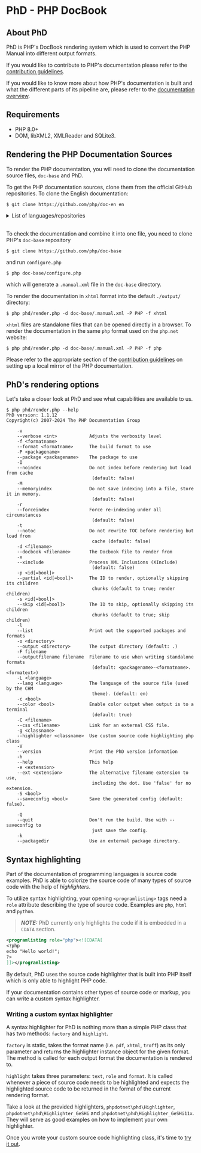 # PhD - PHP DocBook

## About PhD

PhD is PHP's DocBook rendering system
which is used to convert the PHP Manual into different output formats.

If you would like to contribute to PHP's documentation please refer to the
[contribution guidelines](https://github.com/php/doc-base/blob/master/CONTRIBUTING_DOCS.md).

If you would like to know more about how PHP's documentation is built
and what the different parts of its pipeline are, please refer to the
[documentation overview](https://github.com/php/doc-base/blob/master/OVERVIEW.md).

## Requirements

- PHP 8.0+
- DOM, libXML2, XMLReader and SQLite3.


## Rendering the PHP Documentation Sources

To render the PHP documentation, you will need to clone the
documentation source files, `doc-base` and PhD.

To get the PHP documentation sources, clone them from the official GitHub
repositories. To clone the English documentation:

```shell
$ git clone https://github.com/php/doc-en en
```

<details>
  <summary>List of languages/repositories</summary>

  - [Brazilian Portugues](https://github.com/php/doc-pt_br) (doc-pt_br)
  - [Chinese(Simplified)](https://github.com/php/doc-zh) (doc-zh)
  - [English](https://github.com/php/doc-en) (doc-en)
  - [French](https://github.com/php/doc-fr) (doc-fr)
  - [German](https://github.com/php/doc-de) (doc-de)
  - [Italian](https://github.com/php/doc-it) (doc-it)
  - [Japanese](https://github.com/php/doc-ja) (doc-ja)
  - [Polish](https://github.com/php/doc-pl) (doc-pl)
  - [Romanian](https://github.com/php/doc-ro) (doc-ro)
  - [Russian](https://github.com/php/doc-ru) (doc-ru)
  - [Spanish](https://github.com/php/doc-es) (doc-es)
  - [Turkish](https://github.com/php/doc-tr) (doc-tr)
  - [Ukrainian](https://github.com/php/doc-uk) (doc-uk)
</details><br>

To check the documentation and combine it into one file,
you need to clone PHP's `doc-base` repository

```shell
$ git clone https://github.com/php/doc-base
```

and run `configure.php`

```shell
$ php doc-base/configure.php
```

which will generate a `.manual.xml` file in the `doc-base` directory.

To render the documentation in `xhtml` format
into the default `./output/` directory:

```shell
$ php phd/render.php -d doc-base/.manual.xml -P PHP -f xhtml
```

`xhtml` files are standalone files that can be opened directly in a browser.
To render the documentation in the same `php` format used on the `php.net` website:

```shell
$ php phd/render.php -d doc-base/.manual.xml -P PHP -f php
```

Please refer to the appropriate section of the
[contribution guidelines](https://github.com/php/doc-base/blob/master/CONTRIBUTING_DOCS.md#more-complex-changes--building-the-php-documentation)
on setting up a local mirror of the PHP documentation.

## PhD's rendering options

Let's take a closer look at PhD and see what capabilities are available to us.

```shell
$ php phd/render.php --help
PhD version: 1.1.12
Copyright(c) 2007-2024 The PHP Documentation Group

    -v
    --verbose <int>            Adjusts the verbosity level
    -f <formatname>
    --format <formatname>      The build format to use
    -P <packagename>
    --package <packagename>    The package to use
    -I
    --noindex                  Do not index before rendering but load from cache
                                (default: false)
    -M
    --memoryindex              Do not save indexing into a file, store it in memory.
                                (default: false)
    -r
    --forceindex               Force re-indexing under all circumstances
                                (default: false)
    -t
    --notoc                    Do not rewrite TOC before rendering but load from
                                cache (default: false)
    -d <filename>
    --docbook <filename>       The Docbook file to render from
    -x
    --xinclude                 Process XML Inclusions (XInclude)
                                (default: false)
    -p <id[=bool]>
    --partial <id[=bool]>      The ID to render, optionally skipping its children
                                chunks (default to true; render children)
    -s <id[=bool]>
    --skip <id[=bool]>         The ID to skip, optionally skipping its children
                                chunks (default to true; skip children)
    -l
    --list                     Print out the supported packages and formats
    -o <directory>
    --output <directory>       The output directory (default: .)
    -F filename
    --outputfilename filename  Filename to use when writing standalone formats
                                (default: <packagename>-<formatname>.<formatext>)
    -L <language>
    --lang <language>          The language of the source file (used by the CHM
                                theme). (default: en)
    -c <bool>
    --color <bool>             Enable color output when output is to a terminal
                                (default: true)
    -C <filename>
    --css <filename>           Link for an external CSS file.
    -g <classname>
    --highlighter <classname>  Use custom source code highlighting php class
    -V
    --version                  Print the PhD version information
    -h
    --help                     This help
    -e <extension>
    --ext <extension>          The alternative filename extension to use,
                                including the dot. Use 'false' for no extension.
    -S <bool>
    --saveconfig <bool>        Save the generated config (default: false).

    -Q
    --quit                     Don't run the build. Use with --saveconfig to
                                just save the config.
    -k
    --packagedir               Use an external package directory.
```


## Syntax highlighting

Part of the documentation of programming languages is source code
examples. PhD is able to colorize the source code of many types of
source code with the help of *highlighters*.

To utilize syntax highlighting, your opening `<programlisting>` tags
need a `role` attribute describing the type of source code. Examples are
`php`, `html` and `python`.

> **_NOTE:_**
> PhD currently only highlights the code if it is embedded in a `CDATA`
> section.

```xml
<programlisting role="php"><![CDATA[
<?php
echo "Hello world!";
?>
]]></programlisting>
```

By default, PhD uses the source code highlighter that is built into PHP
itself which is only able to highlight PHP code.

If your documentation contains other types of source code or markup,
you can write a custom syntax highlighter.


### Writing a custom syntax highlighter

A syntax highlighter for PhD is nothing more than a simple PHP class
that has two methods: `factory` and `highlight`.

`factory` is static, takes the format name (i.e. `pdf`, `xhtml`,
`troff`) as its only parameter and returns the highlighter instance object
for the given format. The method is called for each output format the
documentation is rendered to.

`highlight` takes three parameters: `text`, `role` and `format`. It is
called whenever a piece of source code needs to be highlighted and
expects the highlighted source code to be returned in the format
of the current rendering format.

Take a look at the provided highlighters, `phpdotnet\phd\Highlighter`,
`phpdotnet\phd\Highlighter_GeSHi` and
`phpdotnet\phd\Highlighter_GeSHi11x`. They will serve as good examples
on how to implement your own highlighter.

Once you wrote your custom source code highlighting class, it's time to
[try it out](#syntax-highlighting).
